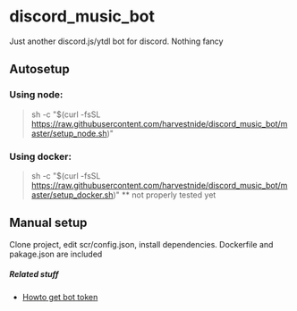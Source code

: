 # discord_music_bot
Just another discord.js/ytdl bot for discord. Nothing fancy

## Autosetup

### Using node:
>sh -c "$(curl -fsSL https://raw.githubusercontent.com/harvestnide/discord_music_bot/master/setup_node.sh)"

### Using docker:
>sh -c "$(curl -fsSL https://raw.githubusercontent.com/harvestnide/discord_music_bot/master/setup_docker.sh)"
** not properly tested yet

## Manual setup ##
Clone project, edit scr/config.json, install dependencies. Dockerfile and pakage.json are included

##### Related stuff #####
- [Howto get bot token](https://github.com/reactiflux/discord-irc/wiki/Creating-a-discord-bot-&-getting-a-token)
